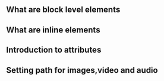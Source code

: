 ## What are block level elements
## What are inline elements
## Introduction to attributes
## Setting path for images,video and audio
